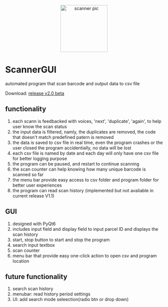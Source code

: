 <p align="center">
  <img src="https://media1.tenor.com/images/f3300b1ad8320c61263cbd37e1072a7c/tenor.gif?itemid=15501310" alt="scanner pic" width="150" height="150" /> 
</p>

# ScannerGUI

automated program that scan barcode and output data to csv file

Download:  [release v2.0 beta](https://github.com/ZianWang-236/scannerGUI/releases/tag/V2.0)


## functionality
1. each scann is feedbacked with voices, 'next', 'duplicate', 'again', to help user know the scan status
2. the input data is filtered, namly, the duplicates are removed, the code that doesn't match predefined patern is removed
3. the data is saved to csv file in real time, even the program crashes or the user closed the program accidentially, no data will be lost
4. each csv file is named by date and each day will only have one csv file for better logging purpose
5. the program can be paused, and restart to continue scanning
6. the scan counter can help knowing how many unique barcode is scanned so far
7. the menu bar provide easy access to csv folder and program folder for better user experiences
8. the program can read scan history (implemented but not avaliable in current release V1.1)

## GUI
1. designed with PyQt6
2. includes input field and display field to input parcel ID and displays the scan history
3. start, stop button to start and stop the program
4. search input textbox
5. scan counter
6. menu bar that provide easy one-click action to open csv and program location

## future functionality
1. search scan history
2. menubar: read history period settings
3. UI: add search mode seleection(radio btn or drop down)
